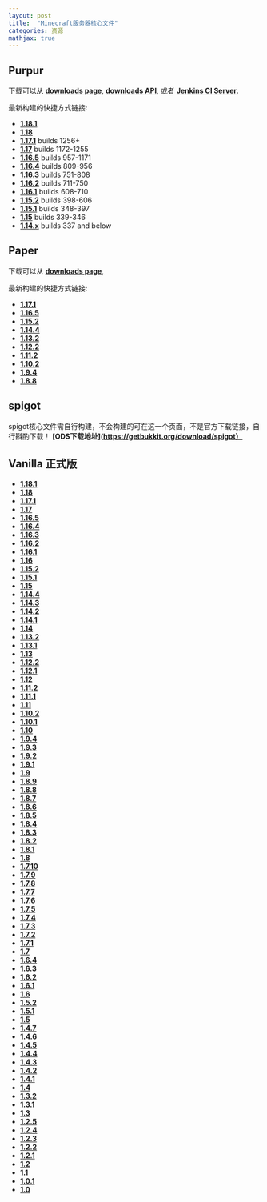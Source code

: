 ```yaml
---
layout: post
title:  "Minecraft服务器核心文件"
categories: 资源
mathjax: true
---
```

## Purpur

下载可以从 **[downloads page](https://purpur.pl3x.net/downloads/)**,  **[downloads API](https://api.pl3x.net)**, 或者 **[Jenkins CI Server](https://ci.pl3x.net/job/Purpur/)**.

最新构建的快捷方式链接:
* **[1.18.1](https://api.pl3x.net/v2/purpur/1.18.1/latest/download)** 
* **[1.18](https://api.pl3x.net/v2/purpur/1.18/latest/download)** 
* **[1.17.1](https://api.pl3x.net/v2/purpur/1.17.1/latest/download)** builds 1256+
* **[1.17](https://api.pl3x.net/v2/purpur/1.17/latest/download)** builds 1172-1255
* **[1.16.5](https://api.pl3x.net/v2/purpur/1.16.5/latest/download)** builds 957-1171
* **[1.16.4](https://api.pl3x.net/v2/purpur/1.16.4/latest/download)** builds 809-956
* **[1.16.3](https://api.pl3x.net/v2/purpur/1.16.3/latest/download)** builds 751-808
* **[1.16.2](https://api.pl3x.net/v2/purpur/1.16.2/latest/download)** builds 711-750
* **[1.16.1](https://api.pl3x.net/v2/purpur/1.16.1/latest/download)** builds 608-710
* **[1.15.2](https://api.pl3x.net/v2/purpur/1.15.2/latest/download)** builds 398-606
* **[1.15.1](https://api.pl3x.net/v2/purpur/1.15.1/latest/download)** builds 348-397
* **[1.15](https://api.pl3x.net/v2/purpur/1.15/latest/download)** builds 339-346
* **[1.14.x](https://api.pl3x.net/v2/purpur/1.14.4/latest/download)** builds 337 and below

## Paper

下载可以从 **[downloads page](https://papermc.io/downloads)**, 

最新构建的快捷方式链接:

* **[1.17.1](https://papermc.io/downloads)**
* **[1.16.5](https://papermc.io/downloads#Paper-1.16)**
* **[1.15.2](https://papermc.io/api/v2/projects/paper/versions/1.15.2/builds/391/downloads/paper-1.15.2-391.jar)**
* **[1.14.4](https://papermc.io/api/v2/projects/paper/versions/1.14.4/builds/243/downloads/paper-1.14.4-243.jar)**
* **[1.13.2](https://papermc.io/api/v2/projects/paper/versions/1.13.2/builds/655/downloads/paper-1.13.2-655.jar)**
* **[1.12.2](https://papermc.io/api/v2/projects/paper/versions/1.12.2/builds/1618/downloads/paper-1.12.2-1618.jar)**
* **[1.11.2](https://papermc.io/api/v2/projects/paper/versions/1.11.2/builds/1104/downloads/paper-1.11.2-1104.jar)**
* **[1.10.2](https://papermc.io/api/v2/projects/paper/versions/1.10.2/builds/916/downloads/paper-1.10.2-916.jar)**
* **[1.9.4](https://papermc.io/api/v2/projects/paper/versions/1.9.4/builds/773/downloads/paper-1.9.4-773.jar)**
* **[1.8.8](https://papermc.io/api/v2/projects/paper/versions/1.8.8/builds/443/downloads/paper-1.8.8-443.jar)**


## spigot

spigot核心文件需自行构建，不会构建的可在这一个页面，不是官方下载链接，自行斟酌下载！ **[ODS下载地址](https://getbukkit.org/download/spigot）**

## Vanilla 正式版

* **[1.18.1](https://launcher.mojang.com/v1/objects/125e5adf40c659fd3bce3e66e67a16bb49ecc1b9/server.jar)**
* **[1.18](https://launcher.mojang.com/v1/objects/3cf24a8694aca6267883b17d934efacc5e44440d/server.jar)**
* **[1.17.1](https://launcher.mojang.com/v1/objects/a16d67e5807f57fc4e550299cf20226194497dc2/server.jar)**
* **[1.17](https://launcher.mojang.com/v1/objects/0a269b5f2c5b93b1712d0f5dc43b6182b9ab254e/server.jar)**
* **[1.16.5](https://launcher.mojang.com/v1/objects/1b557e7b033b583cd9f66746b7a9ab1ec1673ced/server.jar)**
* **[1.16.4](https://launcher.mojang.com/v1/objects/35139deedbd5182953cf1caa23835da59ca3d7cd/server.jar)**
* **[1.16.3](https://launcher.mojang.com/v1/objects/f02f4473dbf152c23d7d484952121db0b36698cb/server.jar)**
* **[1.16.2](https://launcher.mojang.com/v1/objects/45287d794fa2631b8da9b9002696ebe406fbed6b/server.jar)**
* **[1.16.1](https://launcher.mojang.com/v1/objects/a412fd69db1f81db3f511c1463fd304675244077/server.jar)**
* **[1.16](https://launcher.mojang.com/v1/objects/7361a24df069a06748844cc7483c35d4abd2d80c/server.jar)**
* **[1.15.2](https://launcher.mojang.com/v1/objects/bb2b6b1aefcd70dfd1892149ac3a215f6c636b07/server.jar)**
* **[1.15.1](https://launcher.mojang.com/v1/objects/4d1826eebac84847c71a77f9349cc22afd0cf0a1/server.jar)**
* **[1.15](https://launcher.mojang.com/v1/objects/e9f105b3c5c7e85c7b445249a93362a22f62442d/server.jar)**
* **[1.14.4](https://launcher.mojang.com/v1/objects/3dc3d84a581f14691199cf6831b71ed1296a9fdf/server.jar)**
* **[1.14.3](https://launcher.mojang.com/v1/objects/d0d0fe2b1dc6ab4c65554cb734270872b72dadd6/server.jar)**
* **[1.14.2](https://launcher.mojang.com/v1/objects/808be3869e2ca6b62378f9f4b33c946621620019/server.jar)**
* **[1.14.1](https://launcher.mojang.com/v1/objects/ed76d597a44c5266be2a7fcd77a8270f1f0bc118/server.jar)**
* **[1.14](https://launcher.mojang.com/v1/objects/f1a0073671057f01aa843443fef34330281333ce/server.jar)**
* **[1.13.2](https://launcher.mojang.com/v1/objects/3737db93722a9e39eeada7c27e7aca28b144ffa7/server.jar)**
* **[1.13.1](https://launcher.mojang.com/v1/objects/fe123682e9cb30031eae351764f653500b7396c9/server.jar)**
* **[1.13](https://launcher.mojang.com/v1/objects/d0caafb8438ebd206f99930cfaecfa6c9a13dca0/server.jar)**
* **[1.12.2](https://launcher.mojang.com/v1/objects/886945bfb2b978778c3a0288fd7fab09d315b25f/server.jar)**
* **[1.12.1](https://launcher.mojang.com/v1/objects/561c7b2d54bae80cc06b05d950633a9ac95da816/server.jar)**
* **[1.12](https://launcher.mojang.com/v1/objects/8494e844e911ea0d63878f64da9dcc21f53a3463/server.jar)**
* **[1.11.2](https://launcher.mojang.com/v1/objects/f00c294a1576e03fddcac777c3cf4c7d404c4ba4/server.jar)**
* **[1.11.1](https://launcher.mojang.com/v1/objects/1f97bd101e508d7b52b3d6a7879223b000b5eba0/server.jar)**
* **[1.11](https://launcher.mojang.com/v1/objects/48820c84cb1ed502cb5b2fe23b8153d5e4fa61c0/server.jar)**
* **[1.10.2](https://launcher.mojang.com/v1/objects/3d501b23df53c548254f5e3f66492d178a48db63/server.jar)**
* **[1.10.1](https://launcher.mojang.com/v1/objects/cb4c6f9f51a845b09a8861cdbe0eea3ff6996dee/server.jar)**
* **[1.10](https://launcher.mojang.com/v1/objects/a96617ffdf5dabbb718ab11a9a68e50545fc5bee/server.jar)**
* **[1.9.4](https://launcher.mojang.com/v1/objects/edbb7b1758af33d365bf835eb9d13de005b1e274/server.jar)**
* **[1.9.3](https://launcher.mojang.com/v1/objects/8e897b6b6d784f745332644f4d104f7a6e737ccf/server.jar)**
* **[1.9.2](https://launcher.mojang.com/v1/objects/2b95cc7b136017e064c46d04a5825fe4cfa1be30/server.jar)**
* **[1.9.1](https://launcher.mojang.com/v1/objects/bf95d9118d9b4b827f524c878efd275125b56181/server.jar)**
* **[1.9](https://launcher.mojang.com/v1/objects/b4d449cf2918e0f3bd8aa18954b916a4d1880f0d/server.jar)**
* **[1.8.9](https://launcher.mojang.com/v1/objects/b58b2ceb36e01bcd8dbf49c8fb66c55a9f0676cd/server.jar)**
* **[1.8.8](https://launcher.mojang.com/v1/objects/5fafba3f58c40dc51b5c3ca72a98f62dfdae1db7/server.jar)**
* **[1.8.7](https://launcher.mojang.com/v1/objects/35c59e16d1f3b751cd20b76b9b8a19045de363a9/server.jar)**
* **[1.8.6](https://launcher.mojang.com/v1/objects/2bd44b53198f143fb278f8bec3a505dad0beacd2/server.jar)**
* **[1.8.5](https://launcher.mojang.com/v1/objects/ea6dd23658b167dbc0877015d1072cac21ab6eee/server.jar)**
* **[1.8.4](https://launcher.mojang.com/v1/objects/dd4b5eba1c79500390e0b0f45162fa70d38f8a3d/server.jar)**
* **[1.8.3](https://launcher.mojang.com/v1/objects/163ba351cb86f6390450bb2a67fafeb92b6c0f2f/server.jar)**
* **[1.8.2](https://launcher.mojang.com/v1/objects/a37bdd5210137354ed1bfe3dac0a5b77fe08fe2e/server.jar)**
* **[1.8.1](https://launcher.mojang.com/v1/objects/68bfb524888f7c0ab939025e07e5de08843dac0f/server.jar)**
* **[1.8](https://launcher.mojang.com/v1/objects/a028f00e678ee5c6aef0e29656dca091b5df11c7/server.jar)**
* **[1.7.10](https://launcher.mojang.com/v1/objects/952438ac4e01b4d115c5fc38f891710c4941df29/server.jar)**
* **[1.7.9](https://launcher.mojang.com/v1/objects/4cec86a928ec171fdc0c6b40de2de102f21601b5/server.jar)**
* **[1.7.8](https://launcher.mojang.com/v1/objects/c69ebfb84c2577661770371c4accdd5f87b8b21d/server.jar)**
* **[1.7.7](https://launcher.mojang.com/v1/objects/a6ffc1624da980986c6cc12a1ddc79ab1b025c62/server.jar)** 
* **[1.7.6](https://launcher.mojang.com/v1/objects/41ea7757d4d7f74b95fc1ac20f919a8e521e910c/server.jar)**
* **[1.7.5](https://launcher.mojang.com/v1/objects/e1d557b2e31ea881404e41b05ec15c810415e060/server.jar)**
* **[1.7.4](https://launcher.mojang.com/v1/objects/61220311cef80aecc4cd8afecd5f18ca6b9461ff/server.jar)**
* **[1.7.3](https://launcher.mojang.com/v1/objects/707857a7bc7bf54fe60d557cca71004c34aa07bb/server.jar)**
* **[1.7.2](https://launcher.mojang.com/v1/objects/3716cac82982e7c2eb09f83028b555e9ea606002/server.jar)**
* **[1.7.1](https://launcher.mojang.com/v1/objects/d26d79675147253b7a35dd32dc5dbba0af1be7e2/server.jar)**
* **[1.7](https://launcher.mojang.com/v1/objects/3f031ab8b9cafedeb822febe89d271b72565712c/server.jar)**
* **[1.6.4](https://launcher.mojang.com/v1/objects/050f93c1f3fe9e2052398f7bd6aca10c63d64a87/server.jar)**
* **[1.6.3](https://launcher.mojang.com/v1/objects/5a4c69bdf7c4a9aa9580096805d8497ba7721e05/server.jar)**
* **[1.6.2](https://launcher.mojang.com/v1/objects/01b6ea555c6978e6713e2a2dfd7fe19b1449ca54/server.jar)**
* **[1.6.1](https://launcher.mojang.com/v1/objects/0252918a5f9d47e3c6eb1dfec02134d1374a89b4/server.jar)**
* **[1.6](https://launcher.mojang.com/v1/objects/ee6d5161ac28eef285df571dc1235d48f03c3e88/server.jar)**
* **[1.5.2](https://launcher.mojang.com/v1/objects/f9ae3f651319151ce99a0bfad6b34fa16eb6775f/server.jar)**
* **[1.5.1](https://launcher.mojang.com/v1/objects/d07c71ee2767dabb79fb32dad8162e1b854d5324/server.jar)**
* **[1.5](https://launcher.mojang.com/v1/objects/aedad5159ef56d69c5bcf77ed141f53430af43c3/server.jar)**
* **[1.4.7](https://launcher.mojang.com/v1/objects/2f0ec8efddd2f2c674c77be9ddb370b727dec676/server.jar)**
* **[1.4.6](https://launcher.mojang.com/v1/objects/a0aeb5709af5f2c3058c1cf0dc6b110a7a61278c/server.jar)**
* **[1.4.5](https://launcher.mojang.com/v1/objects/c12fd88a8233d2c517dbc8196ba2ae855f4d36ea/server.jar)**
* **[1.4.4](https://launcher.mojang.com/v1/objects/4215dcadb706508bf9d6d64209a0080b9cee9e71/server.jar)**
* **[1.4.3](https://launcher.mojang.com/v1/objects/9be68adf6e80721975df12f2445fa24617328d18/server.jar)**
* **[1.4.2](https://launcher.mojang.com/v1/objects/5be700523a729bb78ef99206fb480a63dcd09825/server.jar)**
* **[1.4.1](https://launcher.mojang.com/v1/objects/baa4e4a7adc3dc9fbfc5ea36f0777b68c9eb7f4a/server.jar)**
* **[1.4](https://launcher.mojang.com/v1/objects/9470a2bb0fcb8a426328441a01dba164fbbe52c9/server.jar)**
* **[1.3.2](https://launcher.mojang.com/v1/objects/3de2ae6c488135596e073a9589842800c9f53bfe/server.jar)**
* **[1.3.1](https://launcher.mojang.com/v1/objects/82563ce498bfc1fc8a2cb5bf236f7da86a390646/server.jar)**
* **[1.3](https://launcher.mojang.com/v1/objects/cb21a9aaaf599c94dd7fa1b777b2f0cc37a776c7/server.jar)**
* **[1.2.5](https://launcher.mojang.com/v1/objects/d8321edc9470e56b8ad5c67bbd16beba25843336/server.jar)**
* **[1.2.4](http://betacraft.pl/server-archive/minecraft/1.2.4.jar)**
* **[1.2.3](http://betacraft.pl/server-archive/minecraft/1.2.3.jar)**
* **[1.2.2](http://betacraft.pl/server-archive/minecraft/1.2.2.jar)**
* **[1.2.1](http://betacraft.pl/server-archive/minecraft/1.2.1.jar)**
* **[1.2](https://assets.minecraft.net/1_2/minecraft_server.jar)**
* **[1.1](https://web.archive.org/web/20120208062853/https://s3.amazonaws.com/MinecraftDownload/launcher/minecraft_server.jar)**
* **[1.0.1](http://betacraft.pl/server-archive/minecraft/1.0.1.jar)**
* **[1.0](http://betacraft.pl/server-archive/minecraft/1.0.0.jar)**
